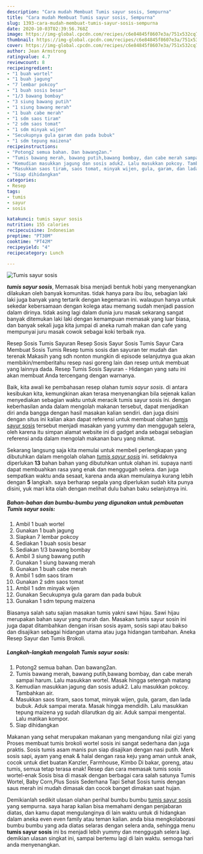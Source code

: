 ```yaml
---
description: "Cara mudah Membuat Tumis sayur sosis, Sempurna"
title: "Cara mudah Membuat Tumis sayur sosis, Sempurna"
slug: 1393-cara-mudah-membuat-tumis-sayur-sosis-sempurna
date: 2020-10-03T02:39:56.768Z
image: https://img-global.cpcdn.com/recipes/c6e84845f8607e3a/751x532cq70/tumis-sayur-sosis-foto-resep-utama.jpg
thumbnail: https://img-global.cpcdn.com/recipes/c6e84845f8607e3a/751x532cq70/tumis-sayur-sosis-foto-resep-utama.jpg
cover: https://img-global.cpcdn.com/recipes/c6e84845f8607e3a/751x532cq70/tumis-sayur-sosis-foto-resep-utama.jpg
author: Jean Armstrong
ratingvalue: 4.7
reviewcount: 8
recipeingredient:
- "1 buah wortel"
- "1 buah jagung"
- "7 lembar pokcoy"
- "1 buah sosis besar"
- "1/3 bawang bombay"
- "3 siung bawang putih"
- "1 siung bawang merah"
- "1 buah cabe merah"
- "1 sdm saos tiram"
- "2 sdm saos tomat"
- "1 sdm minyak wijen"
- "Secukupnya gula garam dan pada bubuk"
- "1 sdm tepung maizena"
recipeinstructions:
- "Potong2 semua bahan. Dan bawang2an."
- "Tumis bawang merah, bawang putih,bawang bombay, dan cabe merah sampai harum. Lalu masukkan wortel. Masak hingga setengah matang"
- "Kemudian masukkan jagung dan sosis aduk2. Lalu masukkan pokcoy. Tambahkan air."
- "Masukkan saos tiram, saos tomat, minyak wijen, gula, garam, dan lada bubuk. Aduk sampai merata. Masak hingga mendidih. Lalu masukkan tepung maizena yg sudah dilarutkan dg air. Aduk sampai mengental. Lalu matikan kompor."
- "Siap dihidangkan"
categories:
- Resep
tags:
- tumis
- sayur
- sosis

katakunci: tumis sayur sosis 
nutrition: 155 calories
recipecuisine: Indonesian
preptime: "PT30M"
cooktime: "PT42M"
recipeyield: "4"
recipecategory: Lunch

---
```



![Tumis sayur sosis](https://img-global.cpcdn.com/recipes/c6e84845f8607e3a/751x532cq70/tumis-sayur-sosis-foto-resep-utama.jpg)

<b><i>tumis sayur sosis</i></b>, Memasak bisa menjadi bentuk hobi yang menyenangkan dilakukan oleh banyak komunitas. tidak hanya para ibu ibu, sebagian laki laki juga banyak yang tertarik dengan kegemaran ini. walaupun hanya untuk sekedar kebersamaan dengan kolega atau memang sudah menjadi passion dalam dirinya. tidak asing lagi dalam dunia juru masak sekarang sangat banyak ditemukan laki laki dengan kemampuan memasak yang luar biasa, dan banyak sekali juga kita jumpai di aneka rumah makan dan cafe yang mempunyai juru masak cowok sebagai koki terbaik nya.

Resep Sosis Tumis Sayuran Resep Sosis Sayur Sosis Tumis Sayur Cara Membuat Sosis Tumis Resep tumis sosis dan sayuran ter mudah dan terenak Makasih yang sdh nonton mungkin di episode selanjutnya gua akan membikin/memberitahu resep nasi goreng lain dan resep untuk membuat yang lainnya dada. Resep Tumis Sosis Sayuran - Hidangan yang satu ini akan membuat Anda tercengang dengan warnanya.

Baik, kita awali ke pembahasan resep olahan <i>tumis sayur sosis</i>. di antara kesibukan kita, kemungkinan akan terasa menyenangkan bila sejenak kalian menyediakan sebagian waktu untuk meracik tumis sayur sosis ini. dengan keberhasilan anda dalam mengolah makanan tersebut, dapat menjadikan diri anda bangga dengan hasil masakan kalian sendiri. dan juga disini dengan situs ini kalian akan dapat referensi untuk membuat olahan <u>tumis sayur sosis</u> tersebut menjadi masakan yang yummy dan menggugah selera, oleh karena itu simpan alamat website ini di gadget anda sebagai sebagian referensi anda dalam mengolah makanan baru yang nikmat.


Sekarang langsung saja kita memulai untuk membeli perlengkapan yang dibutuhkan dalam mengolah olahan <u><i>tumis sayur sosis</i></u> ini. setidaknya diperlukan <b>13</b> bahan bahan yang dibutuhkan untuk olahan ini. supaya nanti dapat membuahkan rasa yang enak dan menggugah selera. dan juga sempatkan waktu anda sesaat, karena anda akan memulainya kurang lebih dengan <b>5</b> langkah. saya berharap segala yang diperlukan sudah kita punya disini, yuk mari kita olah dengan melihat dulu bahan baku selanjutnya ini.

<!--inarticleads1-->

##### Bahan-bahan dan bumbu-bumbu yang digunakan untuk pembuatan Tumis sayur sosis:

1. Ambil 1 buah wortel
1. Gunakan 1 buah jagung
1. Siapkan 7 lembar pokcoy
1. Sediakan 1 buah sosis besar
1. Sediakan 1/3 bawang bombay
1. Ambil 3 siung bawang putih
1. Gunakan 1 siung bawang merah
1. Gunakan 1 buah cabe merah
1. Ambil 1 sdm saos tiram
1. Gunakan 2 sdm saos tomat
1. Ambil 1 sdm minyak wijen
1. Gunakan Secukupnya gula garam dan pada bubuk
1. Gunakan 1 sdm tepung maizena


Biasanya salah satu sajian masakan tumis yakni sawi hijau. Sawi hijau merupakan bahan sayur yang murah dan. Masakan tumis sayur sosin ini juga dapat ditambahkan dengan irisan sosis ayam, sosis sapi atau bakso dan disajikan sebagai hidangan utama atau juga hidangan tambahan. Aneka Resep Sayur dan Tumis Brokoli. 

<!--inarticleads2-->

##### Langkah-langkah mengolah Tumis sayur sosis:

1. Potong2 semua bahan. Dan bawang2an.
1. Tumis bawang merah, bawang putih,bawang bombay, dan cabe merah sampai harum. Lalu masukkan wortel. Masak hingga setengah matang
1. Kemudian masukkan jagung dan sosis aduk2. Lalu masukkan pokcoy. Tambahkan air.
1. Masukkan saos tiram, saos tomat, minyak wijen, gula, garam, dan lada bubuk. Aduk sampai merata. Masak hingga mendidih. Lalu masukkan tepung maizena yg sudah dilarutkan dg air. Aduk sampai mengental. Lalu matikan kompor.
1. Siap dihidangkan


Makanan yang sehat merupakan makanan yang mengandung nilai gizi yang Proses membuat tumis brokoli wortel sosis ini sangat sederhana dan juga praktis. Sosis tumis asam manis pun siap disajikan dengan nasi putih. Merk sosis sapi, ayam yang enak &amp; halal dengan rasa keju yang aman untuk anak, cocok untuk diet buatan Kanzler, Farmhouse, Kimbo Di bakar, goreng, atau tumis, semua tetap terasa enak! Resep dan cara memasak tumis sosis wortel-enak Sosis bisa di masak dengan berbagai cara salah satunya Tumis Wortel, Baby Corn,Plus Sosis Sederhana Tapi Sehat Sosis tumis dengan saus merah ini mudah dimasak dan cocok banget dimakan saat hujan. 

Demikianlah sedikit ulasan olahan perihal bumbu bumbu <u>tumis sayur sosis</u> yang sempurna. saya harap kalian bisa memahami dengan penjabaran diatas, dan kamu dapat mengulanginya di lain waktu untuk di hidangkan dalam aneka even even family atau teman kalian. anda bisa mengkolaborasi bumbu bumbu yang ada diatas selaras dengan selera anda, sehingga menu <b>tumis sayur sosis</b> ini bs menjadi lebih yummy dan menggugah selera lagi. demikian ulasan singkat ini, sampai bertemu lagi di lain waktu. semoga hari anda menyenangkan.
